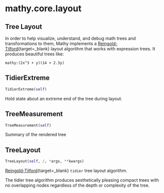 # mathy.core.layout
Tree Layout
---

In order to help visualize, understand, and debug math trees and transformations to
them, Mathy implements a
[Reingold-Tilford](https://reingold.co/tidier-drawings.pdf){target=\_blank} layout
algorithm that works with expression trees. It produces beautiful trees like:

`mathy:(2x^3 + y)(14 + 2.3y)`


## TidierExtreme
```python
TidierExtreme(self)
```
Hold state about an extreme end of the tree during layout.
## TreeMeasurement
```python
TreeMeasurement(self)
```
Summary of the rendered tree
## TreeLayout
```python
TreeLayout(self, /, *args, **kwargs)
```
[Reingold-Tilford](https://reingold.co/tidier-drawings.pdf){target=\_blank}
`tidier` tree layout algorithm.

The tidier tree algorithm produces aesthetically pleasing compact trees with no
overlapping nodes regardless of the depth or complexity of the tree.
